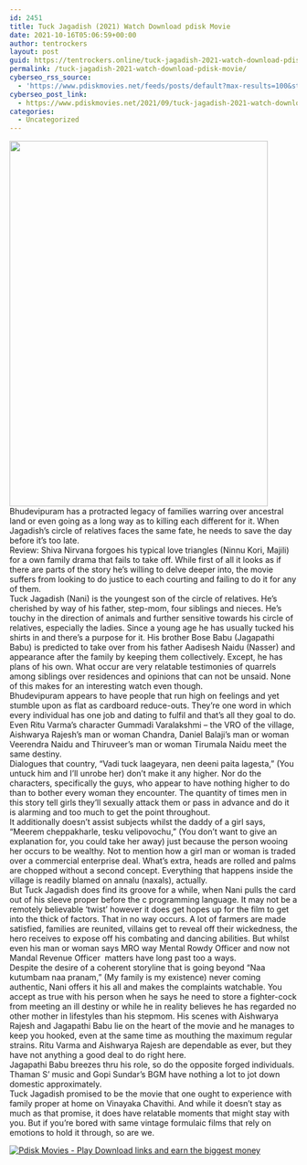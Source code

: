 ```yaml
---
id: 2451
title: Tuck Jagadish (2021) Watch Download pdisk Movie
date: 2021-10-16T05:06:59+00:00
author: tentrockers
layout: post
guid: https://tentrockers.online/tuck-jagadish-2021-watch-download-pdisk-movie/
permalink: /tuck-jagadish-2021-watch-download-pdisk-movie/
cyberseo_rss_source:
  - 'https://www.pdiskmovies.net/feeds/posts/default?max-results=100&start-index=201'
cyberseo_post_link:
  - https://www.pdiskmovies.net/2021/09/tuck-jagadish-2021-watch-download-pdisk.html
categories:
  - Uncategorized
---
```

<div class="separator">
  <a href="https://1.bp.blogspot.com/-0zcNUETUBh0/YVHs283da2I/AAAAAAAAAYA/m8y841cCA1s_eSXdiL9k7dv3qmUGLUXkwCLcBGAsYHQ/s2048/rf.jpg" imageanchor="1"><img loading="lazy" border="0" data-original-height="2048" data-original-width="1446" height="640" src="https://1.bp.blogspot.com/-0zcNUETUBh0/YVHs283da2I/AAAAAAAAAYA/m8y841cCA1s_eSXdiL9k7dv3qmUGLUXkwCLcBGAsYHQ/w452-h640/rf.jpg" width="452" /></a>
</div>



<div>
  <div>
    <span>Bhudevipuram has a protracted legacy of families warring over ancestral land or even going as a long way as to killing each different for it. When Jagadish’s circle of relatives faces the same fate, he needs to save the day before it’s too late.</span>
  </div>
  
  <div>
    <span>Review: Shiva Nirvana forgoes his typical love triangles (Ninnu Kori, Majili) for a own family drama that fails to take off. While first of all it looks as if there are parts of the story he’s willing to delve deeper into, the movie suffers from looking to do justice to each courting and failing to do it for any of them.</span>
  </div>
  
  <div>
    <span>Tuck Jagadish (Nani) is the youngest son of the circle of relatives. He’s cherished by way of his father, step-mom, four siblings and nieces. He’s touchy in the direction of animals and further sensitive towards his circle of relatives, especially the ladies. Since a young age he has usually tucked his shirts in and there’s a purpose for it. His brother Bose Babu (Jagapathi Babu) is predicted to take over from his father Aadisesh Naidu (Nasser) and appearance after the family by keeping them collectively. Except, he has plans of his own. What occur are very relatable testimonies of quarrels among siblings over residences and opinions that can not be unsaid. None of this makes for an interesting watch even though.</span>
  </div>
  
  <div>
    <span>Bhudevipuram appears to have people that run high on feelings and yet stumble upon as flat as cardboard reduce-outs. They’re one word in which every individual has one job and dating to fulfil and that’s all they goal to do. Even Ritu Varma’s character Gummadi Varalakshmi – the VRO of the village, Aishwarya Rajesh’s man or woman Chandra, Daniel Balaji’s man or woman Veerendra Naidu and Thiruveer’s man or woman Tirumala Naidu meet the same destiny.</span>
  </div>
  
  <div>
    <span>Dialogues that country, “Vadi tuck laageyara, nen deeni paita lagesta,” (You untuck him and I’ll unrobe her) don’t make it any higher. Nor do the characters, specifically the guys, who appear to have nothing higher to do than to bother every woman they encounter. The quantity of times men in this story tell girls they’ll sexually attack them or pass in advance and do it is alarming and too much to get the point throughout.</span>
  </div>
  
  <div>
    <span>It additionally doesn’t assist subjects whilst the daddy of a girl says, “Meerem cheppakharle, tesku velipovochu,” (You don’t want to give an explanation for, you could take her away) just because the person wooing her occurs to be wealthy. Not to mention how a girl man or woman is traded over a commercial enterprise deal. What’s extra, heads are rolled and palms are chopped without a second concept. Everything that happens inside the village is readily blamed on annalu (naxals), actually.</span>
  </div>
  
  <div>
    <span>But Tuck Jagadish does find its groove for a while, when Nani pulls the card out of his sleeve proper before the c programming language. It may not be a remotely believable ‘twist’ however it does get hopes up for the film to get into the thick of factors. That in no way occurs. A lot of farmers are made satisfied, families are reunited, villains get to reveal off their wickedness, the hero receives to expose off his combating and dancing abilities. But whilst even his man or woman says MRO way Mental Rowdy Officer and now not Mandal Revenue Officer&nbsp; matters have long past too a ways.</span>
  </div>
  
  <div>
    <span>Despite the desire of a coherent storyline that is going beyond “Naa kutumbam naa pranam,” (My family is my existence) never coming authentic, Nani offers it his all and makes the complaints watchable. You accept as true with his person when he says he need to store a fighter-cock from meeting an ill destiny or while he in reality believes he has regarded no other mother in lifestyles than his stepmom. His scenes with Aishwarya Rajesh and Jagapathi Babu lie on the heart of the movie and he manages to keep you hooked, even at the same time as mouthing the maximum regular strains. Ritu Varma and Aishwarya Rajesh are dependable as ever, but they have not anything a good deal to do right here.</span><span>&nbsp;</span>
  </div>
  
  <div>
    <span>Jagapathi Babu breezes thru his role, so do the opposite forged individuals. Thaman S’ music and Gopi Sundar’s BGM have nothing a lot to jot down domestic approximately.</span>
  </div>
  
  <div>
    <span>Tuck Jagadish promised to be the movie that one ought to experience with family proper at home on Vinayaka Chavithi. And while it doesn’t stay as much as that promise, it does have relatable moments that might stay with you. But if you’re bored with same vintage formulaic films that rely on emotions to hold it through, so are we.</span>
  </div>
</div>

[![](https://1.bp.blogspot.com/-a93bp85aB6g/YUXjACCiX3I/AAAAAAAAbQE/GHmPI7h0af0tqn6tYzd0cdrDv9Hu9LUSACLcBGAsYHQ/s16000/Play_it_New-removebg-preview.png "Pdisk Movies - Play Download links and earn the biggest money")](https://pdisklink.com/1/bnYybHdsMDA0MXFt?dn=1)